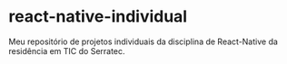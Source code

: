 # react-native-individual
Meu repositório de projetos individuais da disciplina de React-Native da residência em TIC do Serratec.

